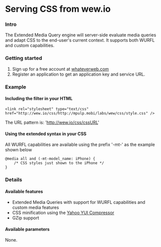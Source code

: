 # Serving CSS from wew.io

### Intro
The Extended Media Query engine will server-side evaluate media queries and adapt CSS to the end-user's current context. It supports both WURFL and custom capabilities. 

### Getting started
1. Sign up for a free account at [whateverweb.com](http://whateverweb.com/)
2. Register an application to get an application key and service URL.

### Example

#### Including the filter in your HTML

    <link rel="stylesheet" type="text/css" href="http://wew.io/css/http://mpulp.mobi/labs/wew/css/style.css" />

The URL pattern is: 'http://wew.io/css/cssURL'

#### Using the extended syntax in your CSS

All WURFL capabilities are available using the prefix '-mt-' as the example shown below

    @media all and (-mt-model_name: iPhone) {
        /* CSS styles just shown to the iPhone */
    }

### Details

#### Available features
- Extended Media Queries with support for WURFL capabilities and custom media features
- CSS minification using the [Yahoo YUI Compressor](http://developer.yahoo.com/yui/compressor/)
- GZip support

#### Available parameters
None.